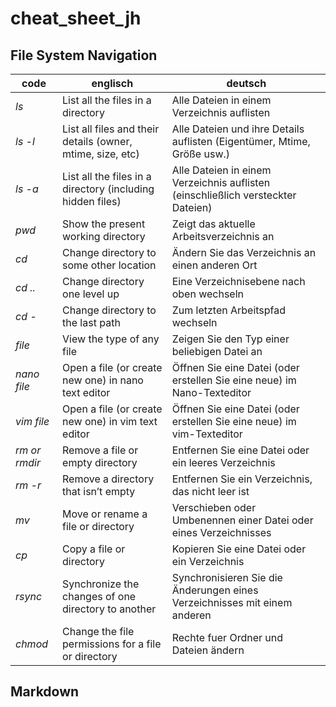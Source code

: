 # cheat_sheet_jh
## File System Navigation

code | englisch | deutsch
--- | --- | ---
*ls*|List all the files in a directory | Alle Dateien in einem Verzeichnis auflisten
*ls -l*|List all files and their details (owner, mtime, size, etc) | Alle Dateien und ihre Details auflisten (Eigentümer, Mtime, Größe usw.)
*ls -a*|List all the files in a directory (including hidden files) | Alle Dateien in einem Verzeichnis auflisten (einschließlich versteckter Dateien)
*pwd*|Show the present working directory | Zeigt das aktuelle Arbeitsverzeichnis an
*cd*|Change directory to some other location | Ändern Sie das Verzeichnis an einen anderen Ort
*cd ..*|Change directory one level up | Eine Verzeichnisebene nach oben wechseln
*cd -*|Change directory to the last path | Zum letzten Arbeitspfad wechseln
*file*|View the type of any file | Zeigen Sie den Typ einer beliebigen Datei an
*nano file*|Open a file (or create new one) in nano text editor | Öffnen Sie eine Datei (oder erstellen Sie eine neue) im Nano-Texteditor
*vim file*|Open a file (or create new one) in vim text editor| Öffnen Sie eine Datei (oder erstellen Sie eine neue) im vim-Texteditor
*rm or rmdir*|Remove a file or empty directory| Entfernen Sie eine Datei oder ein leeres Verzeichnis
*rm -r*|Remove a directory that isn’t empty | Entfernen Sie ein Verzeichnis, das nicht leer ist
*mv*|Move or rename a file or directory| Verschieben oder Umbenennen einer Datei oder eines Verzeichnisses
*cp*|Copy a file or directory | Kopieren Sie eine Datei oder ein Verzeichnis
*rsync*|Synchronize the changes of one directory to another | Synchronisieren Sie die Änderungen eines Verzeichnisses mit einem anderen
*chmod* | Change the file permissions for a file or directory | Rechte fuer Ordner und Dateien ändern


## Markdown
